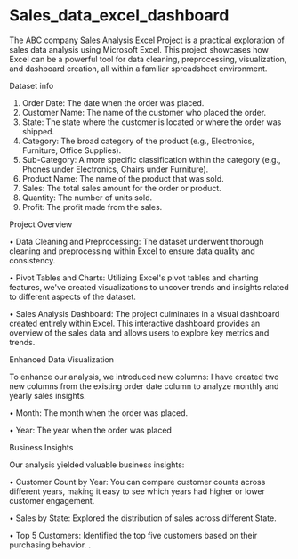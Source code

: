 # Sales_data_excel_dashboard

The ABC company Sales Analysis Excel Project is a practical exploration of sales data analysis using Microsoft Excel. This project showcases how Excel can be a powerful tool for data cleaning, preprocessing, visualization, and dashboard creation, all within a familiar spreadsheet environment.


Dataset info
1.	Order Date: The date when the order was placed. 
2.	Customer Name: The name of the customer who placed the order. 
3.	State: The state where the customer is located or where the order was shipped. 
4.	Category: The broad category of the product (e.g., Electronics, Furniture, Office Supplies). 
5.	Sub-Category: A more specific classification within the category (e.g., Phones under Electronics, Chairs under Furniture).  
6.	Product Name: The name of the product that was sold. 
7.	Sales: The total sales amount for the order or product. 
8.	Quantity: The number of units sold. 
9.	Profit: The profit made from the sales.
    

Project Overview 

•	Data Cleaning and Preprocessing: The dataset underwent thorough cleaning and preprocessing within Excel to ensure data quality and consistency.

•	Pivot Tables and Charts: Utilizing Excel's pivot tables and charting features, we've created visualizations to uncover trends and insights related to different aspects of the dataset.

•	Sales Analysis Dashboard: The project culminates in a visual dashboard created entirely within Excel. This interactive dashboard provides an overview of the sales data and allows users to explore key metrics and trends.


Enhanced Data Visualization

To enhance our analysis, we introduced new columns:
I have created two new columns from the existing order date column to analyze monthly and yearly sales insights.

•	Month: The month when the order was placed.

•	Year: The year when the order was placed


Business Insights

Our analysis yielded valuable business insights:

•	Customer Count by Year: You can compare customer counts across different years, making it easy to see which years had higher or lower customer engagement.

•	Sales by State: Explored the distribution of sales across different State.

•	Top 5 Customers: Identified the top five customers based on their purchasing behavior.
.